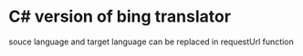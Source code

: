 # C# version of bing translator
souce language and target language can be replaced in requestUrl function
